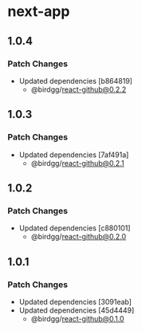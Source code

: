 # next-app

## 1.0.4

### Patch Changes

- Updated dependencies [b864819]
  - @birdgg/react-github@0.2.2

## 1.0.3

### Patch Changes

- Updated dependencies [7af491a]
  - @birdgg/react-github@0.2.1

## 1.0.2

### Patch Changes

- Updated dependencies [c880101]
  - @birdgg/react-github@0.2.0

## 1.0.1

### Patch Changes

- Updated dependencies [3091eab]
- Updated dependencies [45d4449]
  - @birdgg/react-github@0.1.0
